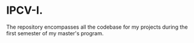# IPCV-I.
The repository encompasses all the codebase for my projects during the first semester of my master's program.
